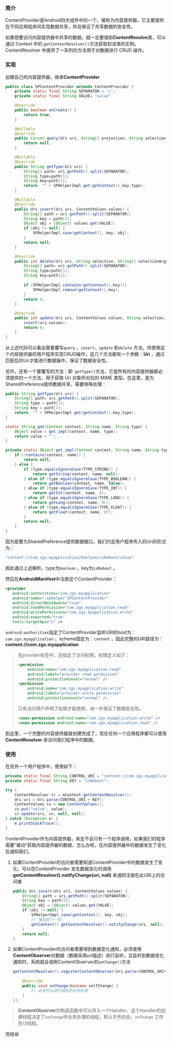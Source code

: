### 简介

ContentProvider是Android四大组件中的一个，被称为内容提供器，它主要提供在不同应用程序间实现数据共享，并且保证了共享数据的安全性。

如果想要访问内容提供器中共享的数据，就一定要借助**ContentResolve**类，可以通过 Context 中的 `getContentResolver()`方法获取到该类的实例。 ContentResolver 中提供了一系列的方法用于对数据进行 CRUD 操作。

### 实现

创建自己的内容提供器，继承**ContentProvider** 

```java
public class SPContentProvider extends ContentProvider {
    private static final String SEPARATOR = "/";
    private static final String VALUE= "value"

    @Override
    public boolean onCreate() {
        return true;
    }

    @Nullable
    @Override
    public Cursor query(Uri uri, String[] projection, String selection, String[] selectionArgs, String sortOrder) {
        return null;
    }

    @Nullable
    @Override
    public String getType(Uri uri) {
        String[] path= uri.getPath().split(SEPARATOR);
        String type=path[1];
        String key=path[2];
        return  "" + SPHelperImpl.get(getContext(),key,type);
    }

    @Nullable
    @Override
    public Uri insert(Uri uri, ContentValues values) {
        String[] path = uri.getPath().split(SEPARATOR);
        String key = path[2];
        Object obj = (Object) values.get(VALUE);
        if (obj != null) {
            SPHelperImpl.save(getContext(), key, obj);
        }
        return null;
    }

    @Override
    public int delete(Uri uri, String selection, String[] selectionArgs) {
        String[] path= uri.getPath().split(SEPARATOR);
        String type=path[1];
        String key=path[2];
        
        if (SPHelperImpl.contains(getContext(),key)){
            SPHelperImpl.remove(getContext(),key);
        }
        return 0;
    }

    @Override
    public int update(Uri uri, ContentValues values, String selection, String[] selectionArgs) {
        insert(uri,values);
        return 0;
    }
}
```

从上述代码可以看出需要覆写`query` 、`insert`、`update` 和`delete` 方法，供使用这个内容提供器的用户程序实现CRUD操作，这几个方法都有一个参数：**Uri** ，通过匹配后的Uri才能进行数据操作，保证了数据安全性。

另外，还有一个要覆写的方法：即` getType()`方法，它是所有的内容提供器都必 须提供的一个方法，用于获取 Uri 对象所对应的 MIME 类型。在这里，是为SharedPreference提供数据共享，需要特殊处理：

```java
public String getType(Uri uri) {
    String[] path= uri.getPath().split(SEPARATOR);
    String type = path[1];
    String key = path[2];
    return  "" + SPHelperImpl.get(getContext(),key,type);
}

static String get(Context context, String name, String type) {
    Object value = get_impl(context, name, type);
    return value + "";
}

private static Object get_impl(Context context, String name, String type) {
    if (!contains(context, name)) {
        return null;
    } else {
        if (type.equalsIgnoreCase(TYPE_STRING)) {
            return getString(context, name, null);
        } else if (type.equalsIgnoreCase(TYPE_BOOLEAN)) {
            return getBoolean(context, name, false);
        } else if (type.equalsIgnoreCase(TYPE_INT)) {
            return getInt(context, name, 0);
        } else if (type.equalsIgnoreCase(TYPE_LONG)) {
            return getLong(context, name, 0L);
        } else if (type.equalsIgnoreCase(TYPE_FLOAT)) {
            return getFloat(context, name, 0f);
        }
        return null;
    }
}
```

因为是要为SharedPreference提供数据接口，我们约定用户程序传入的Uri的形式为：

```java
"content://com.zgx.myapplication/boolean/isReboot/value"
```

因此通过上述解析，type为`boolean` ，key为`isReboot` 。

然后在**AndroidManifest**中注册这个ContentProvider：

```xml
<provider
   android:authorities="com.zgx.myapplication"
   android:name=".sphelper.SPContentProvider"
   android:directBootAware="true"
   android:readPermission="com.zgx.myapplication.read"
   android:writePermission="com.zgx.myapplication.write"
   android:exported="true"
   tools:targetApi="n" />
```

`android:authorities`指定了ContentProvider监听URI的host为：`com.zgx.myapplication` ，scheme固定为：`content` ，因此完整的URI路径为：**content://com.zgx.myapplication**

> 在provider标签中，还指定了访问权限，权限定义如下：
>
> ```xml
> <permission
>     android:name="com.zgx.myapplication.read"
>     android:label="provider read permission"
>     android:protectionLevel="normal" />
> <permission
>     android:name="com.zgx.myapplication.write"
>     android:label="provider write permission"
>     android:protectionLevel="normal" />
> ```
>
> 只有访问用户声明了权限才能使用，进一步保证了数据安全性。
>
> ```xml
> <uses-permission android:name="com.zgx.myapplication.write" />
> <uses-permission android:name="com.zgx.myapplication.read" />
> ```

到这里，一个完整的内容提供器就创建完成了，现在任何一个应用程序都可以使用 **ContentResolver** 来访问我们程序中的数据。  

### 使用

在另外一个用户程序中，使用如下：

```java
private static final String CONTROL_URI = "content://com.zgx.myapplication/boolean/";
private static final String KEY = "isReboot";

try {
    ContentResolver cr = mContext.getContentResolver();
    Uri uri = Uri.parse(CONTROL_URI + KEY);
    ContentValues cv = new ContentValues();
    cv.put("value", value);
    cr.update(uri, cv, null, null);
} catch (Exception e) {
    e.printStackTrace();
}
```

ContentProvider作为内容提供器，肯定不会只有一个程序调用，如果我们的程序需要”被动“获取内容提供器的数据，怎么办呢，在内容提供器中的数据发生了变化后通知我们。

1. 如果ContentProvider的访问者需要知道ContentProvider中的数据发生了变化，可以在ContentProvider 发生数据变化时调用**getContentResolver().notifyChange(uri, null)** 来通知注册在此URI上的访问者

   ```java
   public Uri insert(Uri uri, ContentValues values) {
       String[] path = uri.getPath().split(SEPARATOR);
       String key = path[2];
       Object obj = (Object) values.get(VALUE);
       if (obj != null) {
           SPHelperImpl.save(getContext(), key, obj);
           // 增加如下一句
           getContext().getContentResolver().notifyChange(uri, null);
       }
       return null;
   }
   ```

2. 如果ContentProvider的访问者需要得到数据变化通知，必须使用**ContentObserver**对数据（数据采用uri描述）进行监听，当监听到数据变化通知时，系统就会调用ContentObserver的`onChange()`方法

   ```java
   getContentResolver().registerContentObserver(Uri.parse(CONTROL_URI+KEY), true, new   ContentObserver() {
       
       @Override
       public void onChange(boolean selfChange) {
           // 此处可以进行相应的业务处理
       }
   });
   
   ```

> **ContentObserver**的构造函数中可以传入一个Handler，这个Handler的创建线程决定了`onChange`中业务处理的线程，默认不传的会，`onChange` 工作在UI线程。

完结:smile: